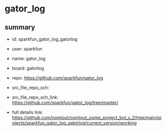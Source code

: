 # gator_log
 
## summary 
* id: sparkfun_gator_log_gatorlog
* user: sparkfun
* name: gator_log
* board: gatorlog
* repo: https://github.com/sparkfun/gator_log



* src_file_repo_sch: 
* src_file_repo_sch_link: https://github.com/sparkfun/gator_log/tree/master/
* full details link: https://github.com/oomlout/oomlout_oomp_project_bot_v_2/tree/main/projects/sparkfun_gator_log_gatorlog/current_version/working  







